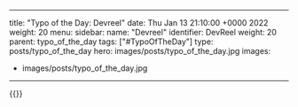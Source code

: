 
---
title: "Typo of the Day: Devreel"
date: Thu Jan 13 21:10:00 +0000 2022
weight: 20
menu:
  sidebar:
    name: "Devreel"
    identifier: DevReel
    weight: 20
    parent: typo_of_the_day
tags: ["#TypoOfTheDay"]
type: posts/typo_of_the_day
hero: images/posts/typo_of_the_day.jpg
images:
- images/posts/typo_of_the_day.jpg
---


{{<x user="mariatta" id="1481735303014404099">}}

